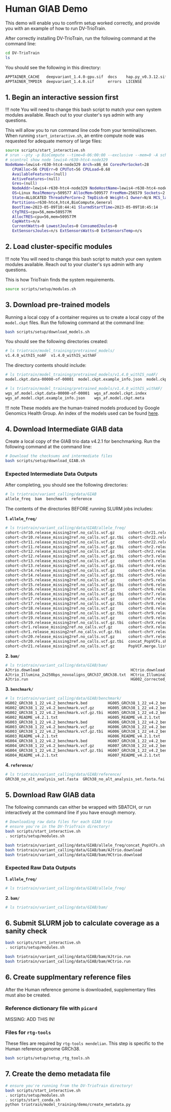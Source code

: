 # Human GIAB Demo

This demo will enable you to confirm setup worked correctly, and provide you with an example of how to run DV-TrioTrain.

After correctly installing DV-TrioTrain, run the following command at the command line:

```bash
cd DV-TrioTrain
ls
```

You should see the following in this directory:

```bash
APPTAINER_CACHE   deepvariant_1.4.0-gpu.sif  docs    hap.py_v0.3.12.sif  miniconda_envs  README.md  triotrain
APPTAINER_TMPDIR  deepvariant_1.4.0.sif      errors  LICENSE             mkdocs.yml      scripts
```

## **1. Begin an interactive session first**

!!! note
    You will need to change this bash script to match your own system modules available. Reach out to your cluster's sys admin with any questions.

This will allow you to run command line code from your terminal/screen. When running `start_interactive.sh`, an entire compute node was requested for adequate memory of large files:

```bash
source scripts/start_interactive.sh
# srun --pty -p BioCompute --time=0-06:00:00 --exclusive --mem=0 -A schnabellab /bin/bash
# scontrol show node lewis4-r630-htc4-node329
NodeName=lewis4-r630-htc4-node329 Arch=x86_64 CoresPerSocket=28
   CPUAlloc=56 CPUErr=0 CPUTot=56 CPULoad=0.68
   AvailableFeatures=(null)
   ActiveFeatures=(null)
   Gres=(null)
   NodeAddr=lewis4-r630-htc4-node329 NodeHostName=lewis4-r630-htc4-node329 Version=17.02
   OS=Linux RealMemory=509577 AllocMem=509577 FreeMem=256579 Sockets=2 Boards=1
   State=ALLOCATED ThreadsPerCore=2 TmpDisk=0 Weight=1 Owner=N/A MCS_label=N/A
   Partitions=r630-htc4,htc4,BioCompute,General 
   BootTime=2023-05-09T10:44:41 SlurmdStartTime=2023-05-09T10:45:14
   CfgTRES=cpu=56,mem=509577M
   AllocTRES=cpu=56,mem=509577M
   CapWatts=n/a
   CurrentWatts=0 LowestJoules=0 ConsumedJoules=0
   ExtSensorsJoules=n/s ExtSensorsWatts=0 ExtSensorsTemp=n/s
```

## **2. Load cluster-specific modules**

!!! note
    You will need to change this bash script to match your own system modules available. Reach out to your cluster's sys admin with any questions.

This is how TrioTrain finds the system requirements.

```bash
source scripts/setup/modules.sh
```

## 3. Download pre-trained models

Running a local copy of a container requires us to create a local copy of the `model.ckpt` files. Run the following command at the command line:

```bash
bash scripts/setup/download_models.sh
```

You should see the following directories created:

```bash
# ls triotrain/model_training/pretrained_models/
v1.4.0_withIS_noAF  v1.4.0_withIS_withAF
```

The directory contents should include:

```bash
# ls triotrain/model_training/pretrained_models/v1.4.0_withIS_noAF/
model.ckpt.data-00000-of-00001  model.ckpt.example_info.json  model.ckpt.index  model.ckpt.meta
```

```bash
# ls triotrain/model_training/pretrained_models/v1.4.0_withIS_withAF/
wgs_af.model.ckpt.data-00000-of-00001  wgs_af.model.ckpt.index
wgs_af.model.ckpt.example_info.json    wgs_af.model.ckpt.meta
```

!!! note
    These models are the human-trained models produced by Google Genomics Health Group. An index of the models used can be found [here](existing_models.md).

## 4. Download Intermediate GIAB data

Create a local copy of the GIAB trio data v4.2.1 for benchmarking. Run the following command at the command line:

```bash
# Download the checksums and intermediate files
bash scripts/setup/download_GIAB.sh
```

### Expected Intermediate Data Outputs

After completing, you should see the following directories:

```bash
# ls triotrain/variant_calling/data/GIAB
allele_freq  bam  benchmark  reference
```

The contents of the directories BEFORE running SLURM jobs includes:

**1. `allele_freq/`**

```bash
# ls triotrain/variant_calling/data/GIAB/allele_freq/
cohort-chr10.release_missing2ref.no_calls.vcf.gz      cohort-chr21.release_missing2ref.no_calls.vcf.gz.tbi
cohort-chr10.release_missing2ref.no_calls.vcf.gz.tbi  cohort-chr22.release_missing2ref.no_calls.vcf.gz
cohort-chr11.release_missing2ref.no_calls.vcf.gz      cohort-chr22.release_missing2ref.no_calls.vcf.gz.tbi
cohort-chr11.release_missing2ref.no_calls.vcf.gz.tbi  cohort-chr2.release_missing2ref.no_calls.vcf.gz
cohort-chr12.release_missing2ref.no_calls.vcf.gz      cohort-chr2.release_missing2ref.no_calls.vcf.gz.tbi
cohort-chr12.release_missing2ref.no_calls.vcf.gz.tbi  cohort-chr3.release_missing2ref.no_calls.vcf.gz
cohort-chr13.release_missing2ref.no_calls.vcf.gz      cohort-chr3.release_missing2ref.no_calls.vcf.gz.tbi
cohort-chr13.release_missing2ref.no_calls.vcf.gz.tbi  cohort-chr4.release_missing2ref.no_calls.vcf.gz
cohort-chr14.release_missing2ref.no_calls.vcf.gz      cohort-chr4.release_missing2ref.no_calls.vcf.gz.tbi
cohort-chr14.release_missing2ref.no_calls.vcf.gz.tbi  cohort-chr5.release_missing2ref.no_calls.vcf.gz
cohort-chr15.release_missing2ref.no_calls.vcf.gz      cohort-chr5.release_missing2ref.no_calls.vcf.gz.tbi
cohort-chr15.release_missing2ref.no_calls.vcf.gz.tbi  cohort-chr6.release_missing2ref.no_calls.vcf.gz
cohort-chr16.release_missing2ref.no_calls.vcf.gz      cohort-chr6.release_missing2ref.no_calls.vcf.gz.tbi
cohort-chr16.release_missing2ref.no_calls.vcf.gz.tbi  cohort-chr7.release_missing2ref.no_calls.vcf.gz
cohort-chr17.release_missing2ref.no_calls.vcf.gz      cohort-chr7.release_missing2ref.no_calls.vcf.gz.tbi
cohort-chr17.release_missing2ref.no_calls.vcf.gz.tbi  cohort-chr8.release_missing2ref.no_calls.vcf.gz
cohort-chr18.release_missing2ref.no_calls.vcf.gz      cohort-chr8.release_missing2ref.no_calls.vcf.gz.tbi
cohort-chr18.release_missing2ref.no_calls.vcf.gz.tbi  cohort-chr9.release_missing2ref.no_calls.vcf.gz
cohort-chr19.release_missing2ref.no_calls.vcf.gz      cohort-chr9.release_missing2ref.no_calls.vcf.gz.tbi
cohort-chr19.release_missing2ref.no_calls.vcf.gz.tbi  cohort-chrX.release_missing2ref.no_calls.vcf.gz
cohort-chr1.release_missing2ref.no_calls.vcf.gz       cohort-chrX.release_missing2ref.no_calls.vcf.gz.tbi
cohort-chr1.release_missing2ref.no_calls.vcf.gz.tbi   cohort-chrY.release_missing2ref.no_calls.vcf.gz
cohort-chr20.release_missing2ref.no_calls.vcf.gz      cohort-chrY.release_missing2ref.no_calls.vcf.gz.tbi
cohort-chr20.release_missing2ref.no_calls.vcf.gz.tbi  concat_PopVCFs.sh
cohort-chr21.release_missing2ref.no_calls.vcf.gz      PopVCF.merge.list
```

**2. `bam/`**

```bash
# ls triotrain/variant_calling/data/GIAB/bam/
AJtrio.download                                        HCtrio.download  HCtrio.run
AJtrio_Illumina_2x250bps_novoaligns_GRCh37_GRCh38.txt  HCtrio_Illumina300X100X_wgs_novoalign_GRCh37_GRCh38.txt
AJtrio.run                                             HG002_corrected_md5sums.feb19upload.txt  
```

**3. `benchmark/`**

```bash
# ls triotrain/variant_calling/data/GIAB/benchmark/
HG002_GRCh38_1_22_v4.2_benchmark.bed         HG005_GRCh38_1_22_v4.2_benchmark.bed
HG002_GRCh38_1_22_v4.2_benchmark.vcf.gz      HG005_GRCh38_1_22_v4.2_benchmark.vcf.gz
HG002_GRCh38_1_22_v4.2_benchmark.vcf.gz.tbi  HG005_GRCh38_1_22_v4.2_benchmark.vcf.gz.tbi
HG002_README_v4.2.1.txt                      HG005_README_v4.2.1.txt
HG003_GRCh38_1_22_v4.2_benchmark.bed         HG006_GRCh38_1_22_v4.2_benchmark.bed
HG003_GRCh38_1_22_v4.2_benchmark.vcf.gz      HG006_GRCh38_1_22_v4.2_benchmark.vcf.gz
HG003_GRCh38_1_22_v4.2_benchmark.vcf.gz.tbi  HG006_GRCh38_1_22_v4.2_benchmark.vcf.gz.tbi
HG003_README_v4.2.1.txt                      HG006_README_v4.2.1.txt
HG004_GRCh38_1_22_v4.2_benchmark.bed         HG007_GRCh38_1_22_v4.2_benchmark.bed
HG004_GRCh38_1_22_v4.2_benchmark.vcf.gz      HG007_GRCh38_1_22_v4.2_benchmark.vcf.gz
HG004_GRCh38_1_22_v4.2_benchmark.vcf.gz.tbi  HG007_GRCh38_1_22_v4.2_benchmark.vcf.gz.tbi
HG004_README_v4.2.1.txt                      HG007_README_v4.2.1.txt
```

**4. `reference/`**

```bash
# ls triotrain/variant_calling/data/GIAB/reference/
GRCh38_no_alt_analysis_set.fasta  GRCh38_no_alt_analysis_set.fasta.fai  md5checksums.txt
```

## 5. Download Raw GIAB data

The following commands can either be wrapped with SBATCH, or run interactively at the command line if you have enough memory.

```bash
# Downloading raw data files for each GIAB trio
# ensure you're in the DV-TrioTrain directory!
bash scripts/start_interactive.sh
. scripts/setup/modules.sh

bash triotrain/variant_calling/data/GIAB/allele_freq/concat_PopVCFs.sh
bash triotrain/variant_calling/data/GIAB/bam/AJtrio.download 
bash triotrain/variant_calling/data/GIAB/bam/HCtrio.download
```

### Expected Raw Data Outputs

**1. `allele_freq/`**

```bash
# ls triotrain/variant_calling/data/GIAB/allele_freq/
```

**2. `bam/`**

```bash
# ls triotrain/variant_calling/data/GIAB/bam/

```

## 6. Submit SLURM job to calculate coverage as a sanity check

```bash
bash scripts/start_interactive.sh
. scripts/setup/modules.sh

bash triotrain/variant_calling/data/GIAB/bam/AJtrio.run
bash triotrain/variant_calling/data/GIAB/bam/HCtrio.run
```

## 6. Create supplmentary reference files

After the Human reference genome is downloaded, supplementary files must also be created.

### Reference dictionary file with `picard`

MISSING: ADD THIS IN!

### Files for `rtg-tools`

These files are required by `rtg-tools mendelian`. This step is specific to the Human reference genome GRCh38.

```bash
bash scripts/setup/setup_rtg_tools.sh
```

## 7. Create the demo metadata file

```bash
# ensure you're running from the DV-TrioTrain directory!
bash scripts/start_interactive.sh
. scripts/setup/modules.sh
. scripts/start_conda.sh
python triotrain/model_training/demo/create_metadata.py
```